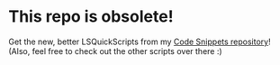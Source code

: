 # This repo is obsolete!<br>
Get the new, better LSQuickScripts from my [Code Snippets repository](https://github.com/max-van-leeuwen/SnapLensStudio-CodeSnippets/tree/main/LSQuickScripts)!<br>
(Also, feel free to check out the other scripts over there :)
